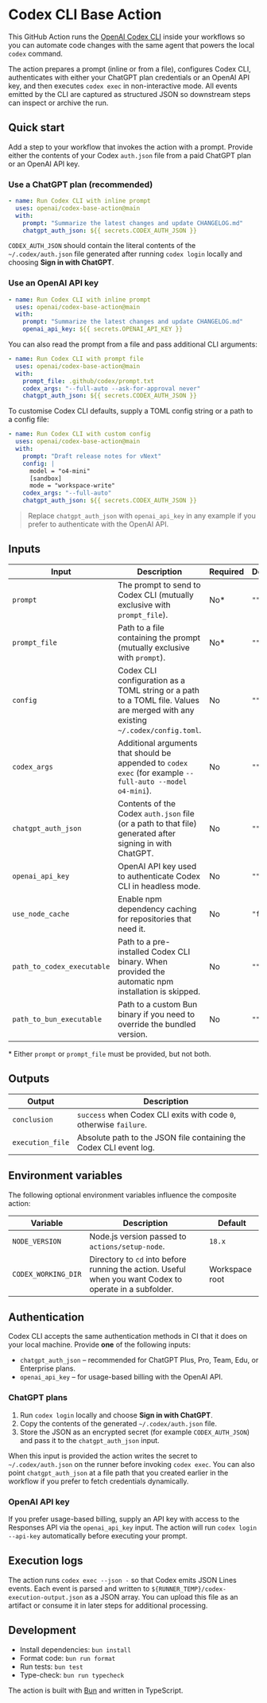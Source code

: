 # Codex CLI Base Action

This GitHub Action runs the [OpenAI Codex CLI](https://github.com/openai/codex) inside your workflows so you can automate code changes with the same agent that powers the local `codex` command.

The action prepares a prompt (inline or from a file), configures Codex CLI, authenticates with either your ChatGPT plan credentials or an OpenAI API key, and then executes `codex exec` in non-interactive mode. All events emitted by the CLI are captured as structured JSON so downstream steps can inspect or archive the run.

## Quick start

Add a step to your workflow that invokes the action with a prompt. Provide either the contents of your Codex `auth.json` file from a paid ChatGPT plan or an OpenAI API key.

### Use a ChatGPT plan (recommended)

```yaml
- name: Run Codex CLI with inline prompt
  uses: openai/codex-base-action@main
  with:
    prompt: "Summarize the latest changes and update CHANGELOG.md"
    chatgpt_auth_json: ${{ secrets.CODEX_AUTH_JSON }}
```

`CODEX_AUTH_JSON` should contain the literal contents of the `~/.codex/auth.json` file generated after running `codex login` locally and choosing **Sign in with ChatGPT**.

### Use an OpenAI API key

```yaml
- name: Run Codex CLI with inline prompt
  uses: openai/codex-base-action@main
  with:
    prompt: "Summarize the latest changes and update CHANGELOG.md"
    openai_api_key: ${{ secrets.OPENAI_API_KEY }}
```

You can also read the prompt from a file and pass additional CLI arguments:

```yaml
- name: Run Codex CLI with prompt file
  uses: openai/codex-base-action@main
  with:
    prompt_file: .github/codex/prompt.txt
    codex_args: "--full-auto --ask-for-approval never"
    chatgpt_auth_json: ${{ secrets.CODEX_AUTH_JSON }}
```

To customise Codex CLI defaults, supply a TOML config string or a path to a config file:

```yaml
- name: Run Codex CLI with custom config
  uses: openai/codex-base-action@main
  with:
    prompt: "Draft release notes for vNext"
    config: |
      model = "o4-mini"
      [sandbox]
      mode = "workspace-write"
    codex_args: "--full-auto"
    chatgpt_auth_json: ${{ secrets.CODEX_AUTH_JSON }}
```

> Replace `chatgpt_auth_json` with `openai_api_key` in any example if you prefer to authenticate with the OpenAI API.

## Inputs

| Input | Description | Required | Default |
| ----- | ----------- | -------- | ------- |
| `prompt` | The prompt to send to Codex CLI (mutually exclusive with `prompt_file`). | No* | `""` |
| `prompt_file` | Path to a file containing the prompt (mutually exclusive with `prompt`). | No* | `""` |
| `config` | Codex CLI configuration as a TOML string or a path to a TOML file. Values are merged with any existing `~/.codex/config.toml`. | No | `""` |
| `codex_args` | Additional arguments that should be appended to `codex exec` (for example `--full-auto --model o4-mini`). | No | `""` |
| `chatgpt_auth_json` | Contents of the Codex `auth.json` file (or a path to that file) generated after signing in with ChatGPT. | No | `""` |
| `openai_api_key` | OpenAI API key used to authenticate Codex CLI in headless mode. | No | `""` |
| `use_node_cache` | Enable npm dependency caching for repositories that need it. | No | `"false"` |
| `path_to_codex_executable` | Path to a pre-installed Codex CLI binary. When provided the automatic npm installation is skipped. | No | `""` |
| `path_to_bun_executable` | Path to a custom Bun binary if you need to override the bundled version. | No | `""` |

\* Either `prompt` or `prompt_file` must be provided, but not both.

## Outputs

| Output | Description |
| ------ | ----------- |
| `conclusion` | `success` when Codex CLI exits with code `0`, otherwise `failure`. |
| `execution_file` | Absolute path to the JSON file containing the Codex CLI event log. |

## Environment variables

The following optional environment variables influence the composite action:

| Variable | Description | Default |
| -------- | ----------- | ------- |
| `NODE_VERSION` | Node.js version passed to `actions/setup-node`. | `18.x` |
| `CODEX_WORKING_DIR` | Directory to `cd` into before running the action. Useful when you want Codex to operate in a subfolder. | Workspace root |

## Authentication

Codex CLI accepts the same authentication methods in CI that it does on your local machine. Provide **one** of the following inputs:

- `chatgpt_auth_json` – recommended for ChatGPT Plus, Pro, Team, Edu, or Enterprise plans.
- `openai_api_key` – for usage-based billing with the OpenAI API.

### ChatGPT plans

1. Run `codex login` locally and choose **Sign in with ChatGPT**.
2. Copy the contents of the generated `~/.codex/auth.json` file.
3. Store the JSON as an encrypted secret (for example `CODEX_AUTH_JSON`) and pass it to the `chatgpt_auth_json` input.

When this input is provided the action writes the secret to `~/.codex/auth.json` on the runner before invoking `codex exec`. You can also point `chatgpt_auth_json` at a file path that you created earlier in the workflow if you prefer to fetch credentials dynamically.

### OpenAI API key

If you prefer usage-based billing, supply an API key with access to the Responses API via the `openai_api_key` input. The action will run `codex login --api-key` automatically before executing your prompt.

## Execution logs

The action runs `codex exec --json -` so that Codex emits JSON Lines events. Each event is parsed and written to `${RUNNER_TEMP}/codex-execution-output.json` as a JSON array. You can upload this file as an artifact or consume it in later steps for additional processing.

## Development

- Install dependencies: `bun install`
- Format code: `bun run format`
- Run tests: `bun test`
- Type-check: `bun run typecheck`

The action is built with [Bun](https://bun.sh/) and written in TypeScript.
